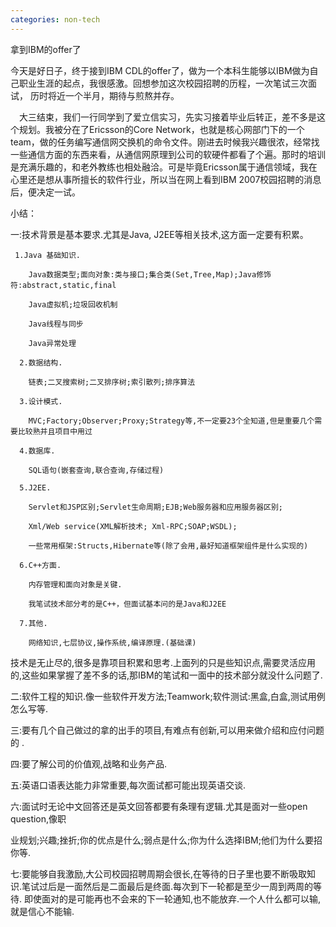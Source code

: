 ```yaml
---
categories: non-tech
---
```

 拿到IBM的offer了

   今天是好日子，终于接到IBM CDL的offer了，做为一个本科生能够以IBM做为自己职业生涯的起点，我很感激。回想参加这次校园招聘的历程，一次笔试三次面试， 历时将近一个半月，期待与煎熬并存。



　大三结束，我们一行同学到了爱立信实习，先实习接着毕业后转正，差不多是这个规划。我被分在了Ericsson的Core Network，也就是核心网部门下的一个team，做的任务编写通信网交换机的命令文件。刚进去时候我兴趣很浓，经常找一些通信方面的东西来看，从通信网原理到公司的软硬件都看了个遍。那时的培训是充满乐趣的，和老外教练也相处融洽。可是毕竟Ericsson属于通信领域，我在心里还是想从事所擅长的软件行业，所以当在网上看到IBM 2007校园招聘的消息后，便决定一试。



小结：   



一:技术背景是基本要求.尤其是Java, J2EE等相关技术,这方面一定要有积累。

     1.Java 基础知识.

        Java数据类型;面向对象:类与接口;集合类(Set,Tree,Map);Java修饰符:abstract,static,final

        Java虚拟机;垃圾回收机制

        Java线程与同步

        Java异常处理

      2.数据结构.

        链表;二叉搜索树;二叉排序树;索引散列;排序算法

      3.设计模式.

        MVC;Factory;Observer;Proxy;Strategy等,不一定要23个全知道,但是重要几个需要比较熟并且项目中用过

      4.数据库.

        SQL语句(嵌套查询,联合查询,存储过程)

      5.J2EE.

        Servlet和JSP区别;Servlet生命周期;EJB;Web服务器和应用服务器区别;

        Xml/Web service(XML解析技术; Xml-RPC;SOAP;WSDL);

        一些常用框架:Structs,Hibernate等(除了会用,最好知道框架组件是什么实现的)

      6.C++方面.

        内存管理和面向对象是关键. 

        我笔试技术部分考的是C++，但面试基本问的是Java和J2EE

      7.其他.

        网络知识,七层协议,操作系统,编译原理.(基础课) 



技术是无止尽的,很多是靠项目积累和思考.上面列的只是些知识点,需要灵活应用的,这些如果掌握了差不多的话,那IBM的笔试和一面中的技术部分就没什么问题了.



二:软件工程的知识.像一些软件开发方法;Teamwork;软件测试:黑盒,白盒,测试用例怎么写等.



三:要有几个自己做过的拿的出手的项目,有难点有创新,可以用来做介绍和应付问题的 .



四:要了解公司的价值观,战略和业务产品.



五:英语口语表达能力非常重要,每次面试都可能出现英语交谈.



六:面试时无论中文回答还是英文回答都要有条理有逻辑.尤其是面对一些open question,像职

业规划;兴趣;挫折;你的优点是什么;弱点是什么;你为什么选择IBM;他们为什么要招你等.



七:要能够自我激励,大公司校园招聘周期会很长,在等待的日子里也要不断吸取知识.笔试过后是一面然后是二面最后是终面.每次到下一轮都是至少一周到两周的等待.  即使面对的是可能再也不会来的下一轮通知,也不能放弃.一个人什么都可以输,就是信心不能输.

